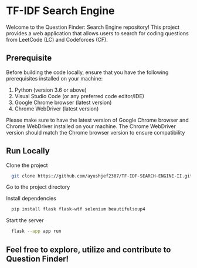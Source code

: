 
# TF-IDF Search Engine

Welcome to the Question Finder: Search Engine repository! This project provides a web application that allows users to search for coding questions from LeetCode (LC) and Codeforces (CF).


## Prerequisite

Before building the code locally, ensure that you have the following prerequisites installed on your machine:

1. Python (version 3.6 or above)
2. Visual Studio Code (or any preferred code editor/IDE)
3. Google Chrome browser (latest version)
4. Chrome WebDriver (latest version)

Please make sure to have the latest version of Google Chrome browser and Chrome WebDriver installed on your machine. The Chrome WebDriver version should match the Chrome browser version to ensure compatibility
## Run Locally

Clone the project

```bash
  git clone https://github.com/ayushjef2307/TF-IDF-SEARCH-ENGINE-II.git
```

Go to the project directory

Install dependencies

```bash
  pip install flask flask-wtf selenium beautifulsoup4
```

Start the server

```bash
  flask --app app run
```

## Feel free to explore, utilize and contribute to Question Finder!
